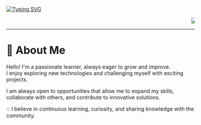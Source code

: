 [![Typing SVG](https://readme-typing-svg.demolab.com?font=Fira+Code&size=25&duration=4500&pause=500&color=1CCAC2&center=true&vCenter=true&width=435&lines=Electrical+Ingineer+Student;Universidad+de+Costa+Rica+)](https://git.io/typing-svg)



<p align="center">
  <marquee behavior="scroll" direction="left" scrollamount="15">
    <!-- Bash -->
    <img src="https://img.shields.io/badge/Bash-4EAA25?style=for-the-badge&logo=gnubash&logoColor=white" alt="Bash"/>
    <!-- Git -->
    <img src="https://img.shields.io/badge/Git-F05032?style=for-the-badge&logo=git&logoColor=white" alt="Git"/>
    <!-- Icarus Verilog -->
    <img src="https://img.shields.io/badge/Icarus%20Verilog-FFA500?style=for-the-badge&logo=verilog&logoColor=white" alt="Icarus Verilog"/>
    <!-- Yosys -->
    <img src="https://img.shields.io/badge/Yosys-2C3E50?style=for-the-badge&logo=logstash&logoColor=white" alt="Yosys"/>
    <!-- LaTeX -->
    <img src="https://img.shields.io/badge/LaTeX-008080?style=for-the-badge&logo=latex&logoColor=white" alt="LaTeX"/>
    <!-- PSpice -->
    <img src="https://img.shields.io/badge/PSpice-003366?style=for-the-badge&logo=cirrus&logoColor=white" alt="PSpice"/>
    <!-- MATLAB -->
    <img src="https://img.shields.io/badge/MATLAB-E16737?style=for-the-badge&logo=mathworks&logoColor=white" alt="MATLAB"/>
    <!-- C++ -->
    <img src="https://img.shields.io/badge/C++-00599C?style=for-the-badge&logo=cplusplus&logoColor=white" alt="C++"/>
     <!-- C -->
    <img src="https://img.shields.io/badge/C-00599C?style=for-the-badge&logo=cplusplus&logoColor=white" alt="C"/>
    <!-- CMake -->
    <img src="https://img.shields.io/badge/CMake-064F8C?style=for-the-badge&logo=cmake&logoColor=white" alt="CMake"/>
    <!-- SQL -->
    <img src="https://img.shields.io/badge/SQL-4479A1?style=for-the-badge&logo=mysql&logoColor=white" alt="SQL"/>
    <!-- Arduino -->
    <img src="https://img.shields.io/badge/Arduino-00979D?style=for-the-badge&logo=arduino&logoColor=white" alt="Arduino"/>
    <!-- Linux -->
    <img src="https://img.shields.io/badge/Linux-FCC624?style=for-the-badge&logo=linux&logoColor=black" alt="Linux"/>
    
  </marquee>
</p>

-------

# 🌟 About Me

Hello! I'm a passionate learner, always eager to grow and improve.  
I enjoy exploring new technologies and challenging myself with exciting projects.  

I am always open to opportunities that allow me to expand my skills, collaborate with others, and contribute to innovative solutions.  

💡 I believe in continuous learning, curiosity, and sharing knowledge with the community.



